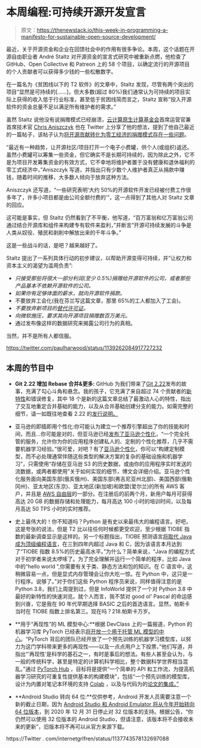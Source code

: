 # 本周编程:可持续开源开发宣言

> 原文：<https://thenewstack.io/this-week-in-programming-a-manifesto-for-sustainable-open-source-development/>

最近，关于开源资金和企业在回馈社会中的作用有很多争论。本周，这个话题在开源自由职业者 André Staltz 对开源资金的宣言式研究中被重新点燃，他检查了 GitHub、Open Collective 和 Patreon 上的 58 个项目，以确定流行的开源项目的个人贡献者可以获得多少钱的一些松散数字。

在一篇名为《贫困线以下的 T2 软件》的文章中，Staltz 发现，尽管有两个突出的项目“显然是可持续的[……]，但大多数(超过 80%)我们通常认为可持续的项目实际上获得的收入低于行业标准，甚至低于贫困线简而言之，Staltz 宣称“投入开源软件的资金总量不足以满足所有维护者的需求。”

虽然 Staltz 说他没有说捐赠模式已经崩溃，[云计算原生计算基金会](https://www.cncf.io/)首席运营官兼首席技术官 [Chris Aniszczyk](https://www.linkedin.com/in/caniszczyk) 也在 Twitter 上分享了他的想法，提到了他自己最近的一篇帖子，该帖子认为[将开源贡献转化为零工经济的捐赠模式存在一些问题](https://www.aniszczyk.org/2019/03/25/troubles-with-the-open-source-gig-economy-and-sustainability-tip-jar/)。

“最近有一种趋势，让开源社区/项目打开一个电子小费罐，供个人(或组织)返还。虽然小费罐可以筹集一些资金，但它确实不是长期可持续的，因为除此之外，它不是为项目开发筹集资金的有效方式，它不幸地将维护者置于没有健康和退休福利的零工式经济中，”Aniszczyk 写道，并指出只有少数个人维护者真正从捐款中赚钱，随着时间的推移，大多数人倾向于放弃这种方法。

Aniszczyk 还写道，“一些研究表明‘大约 50%的开源软件开发已经被付费工作很多年了，许多小项目都是由公司全额付费的’”，这一点得到了其他人对 Staltz 文章的回应。

这可能是事实，但 Staltz 仍然看到了不平衡，他写道，“百万富翁和亿万富翁公司通过结合开源库和组件来构建专有软件来盈利，”并断言“开源可持续发展的斗争是人类从奴役、殖民和剥削中解放出来的千年斗争。”

这是一些战斗的话，是吧？越来越好了。

Staltz 提出了一系列具体行动的初步建议，以帮助开源变得可持续，并“让权力和资本主义的渴望为滥用负责”:

*   *只接受那些将很大一部分利润(至少 0.5%)捐赠给开源软件的公司，或者那些产品基本不依赖开源软件的公司。*
*   *如果你有足够体面的薪水，就向开源软件捐款。*
*   不要放弃工会化(我在芬兰写这篇文章，那里 65%的工人都加入了工会)。
*   *不要放弃新项目的[替代许可证](https://licensezero.com/)。*
*   *向微软施压，要求其向开源项目捐赠数百万美元。*
*   通过发布像这样的数据研究来揭露公司行为的真相。

当然，并不是所有人都信服。

https://twitter.com/paulharwood/status/1139262084917727232

## 本周的节目中

*   **Git 2.22 增加 Rebase 合并&更多:** GitHub 为我们带来了[Git 2.22](https://github.blog/2019-06-07-highlights-from-git-2-22/)发布的故事，充满了勾心斗角和悬念。我的孩子，它充满了来自超过 74 个贡献者的[新特性](https://public-inbox.org/git/xmqq36klozfu.fsf@gitster-ct.c.googlers.com/)和错误修复，其中 18 个是新的这篇文章总结了最激动人心的特性，指出了交互地重定合并基础的能力，以及从合并基础创建分支的能力。如需完整的细节，请一如既往地查看 2.22 的[发行说明。](https://github.com/git/git/blob/master/Documentation/RelNotes/2.22.0.txt)
*   亚马逊的即插即用个性化:你可能认为建立一个推荐引擎超出了你的技能和时间，而且…你可能是对的，但亚马逊已经[发布了亚马逊个性化](https://aws.amazon.com/blogs/aws/amazon-personalize-is-now-generally-available/)，“一个完全托管的服务，允许你为你的应用程序创建私人的、定制的个性化推荐，几乎不需要机器学习经验。”很可爱，对吧？有了[亚马逊个性化](https://aws.amazon.com/blogs/aws/amazon-personalize-is-now-generally-available/)，你可以“构建定制模型，而不必处理通常伴随这些类型的解决方案的复杂的基础设施和机器学习”，只需使用“存储在亚马逊 S3 的历史数据，或由你的应用程序实时发送的流数据，或两者都使用”关于如何实现的细节，博文会详细介绍。亚马逊个性化服务面向美国东部(俄亥俄州)、美国东部(弗吉尼亚州北部)、美国西部(俄勒冈州)、亚太地区(东京)、亚太地区(新加坡)和欧盟(爱尔兰)的所有 AWS 客户，并且是 [AWS 自由层](http://aws.amazon.com/free)的一部分。在注册后的前两个月，新用户每月可获得高达 20 GB 的数据存储和处理能力，每月高达 100 小时的培训时间，以及每月高达 50 TPS 小时的实时推荐。

*   史上最伟大的！你不知道吗？Python 是有史以来最伟大的编程语言。好吧，这是夸张的说法，但是 T2 比以往任何时候都更受欢迎，至少根据 TIOBE 指数的最新调查显示是这样的。另一个标题指出，TIOBE 预测语言[将取代 Java 成为顶级编程语言](https://sdtimes.com/softwaredev/tiobe-predicts-python-will-replace-java-as-top-programming-language/)，在三到四年内超过 Java 和 C，因为该语言本月达到了“TIOBE 指数 8.5%的历史最高水平。”为什么？简单来说，“Java 的编程方式对于初学者来说太啰嗦了。为了完全理解并运行一个简单的程序，比如 Java 中的“hello world ”,你需要有关于类、静态方法和包的知识。在 C 语言中，这稍微容易一点，但是显式内存管理会让你大吃一惊。在 Python 中，这只是一行程序。说够了。”对于你们这些 Python 程序员来说，同样值得注意的是 Python 3.8，我们上周提到过，但是 InfoWorld 提供了一个对 Python 3.8 中最好的新特性的快速浏览。就个人而言，我不禁对 good ol' Pascal 的命运感到兴奋，它是我在 90 年代早期选择 BASIC 之后的首选语言。显然，帕斯卡当时在 TIOBE 指数上排名第三。现在吗？218.帕斯卡万岁。

*   **用于“再现性”的 ML 模型中心:**根据 DevClass 上的一篇报道，Python 的机器学习库 PyTorch 已经表示[将开放一个用于托管 ML 模型的中心](https://devclass.com/2019/06/11/pytorch-opens-hub-hosting-machine-learning-models/)。“PyTorch 背后的团队已经开放了一个预先训练的机器学习模型库，以努力为这门学科带来更多的再现性——以及一点点用户上下投票，”他们写道，并指出“‘再现性’是科学的基石之一，有时是事后的想法。有些人甚至会认为，与一般的传统科学，甚至是特定的计算机科学相比，整个数据科学世界相当混乱。”通过 [PyTorch Hub](https://pytorch.org/blog/towards-reproducible-research-with-pytorch-hub/) ，目标将是提供“一个简单的 API 和工作流，为提高机器学习研究的可重复性提供基本的构建模块”，包括“一个预先训练的模型库，设计为内置对笔记本环境的支持 [Colab](https://colab.research.google.com/) ，以及与代码为的[论文的集成。”](https://paperswithcode.com/)
*   **Android Studio 转向 64 位:**仅供参考，Android 开发人员需要注意一个新的截止日期，因为 [Android Studio 和 Android Emulator 将从今年开始转向 64 位版本](http://android-developers.googleblog.com/2019/06/moving-android-studio-and-android.html)，到 2020 年 12 月 31 日停止对 32 位版本的支持。根据公告，“你仍然可以使用 32 位版本的 Android Studio，但请注意，该版本将不会接收未来的更新”，旧版本将不再可以从官方来源下载。

https://Twitter . com/internetgrlfren/status/1137743578132697088

<svg xmlns:xlink="http://www.w3.org/1999/xlink" viewBox="0 0 68 31" version="1.1"><title>Group</title> <desc>Created with Sketch.</desc></svg>
